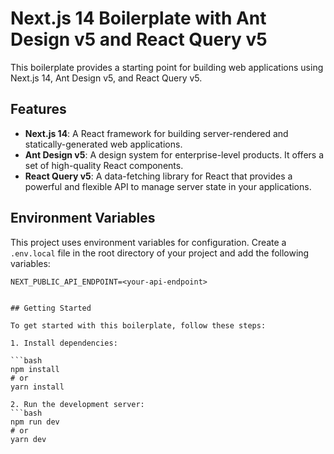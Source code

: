 # Next.js 14 Boilerplate with Ant Design v5 and React Query v5

This boilerplate provides a starting point for building web applications using Next.js 14, Ant Design v5, and React Query v5.

## Features

- **Next.js 14**: A React framework for building server-rendered and statically-generated web applications.
- **Ant Design v5**: A design system for enterprise-level products. It offers a set of high-quality React components.
- **React Query v5**: A data-fetching library for React that provides a powerful and flexible API to manage server state in your applications.

## Environment Variables

This project uses environment variables for configuration. Create a `.env.local` file in the root directory of your project and add the following variables:

```plaintext
NEXT_PUBLIC_API_ENDPOINT=<your-api-endpoint>


## Getting Started

To get started with this boilerplate, follow these steps:

1. Install dependencies:

```bash
npm install
# or
yarn install

2. Run the development server:
```bash
npm run dev
# or
yarn dev


